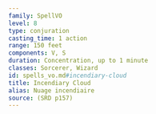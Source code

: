 ```yaml
---
family: SpellVO
level: 8
type: conjuration
casting_time: 1 action
range: 150 feet
components: V, S
duration: Concentration, up to 1 minute
classes: Sorcerer, Wizard
id: spells_vo.md#incendiary-cloud
title: Incendiary Cloud
alias: Nuage incendiaire
source: (SRD p157)
---
```


